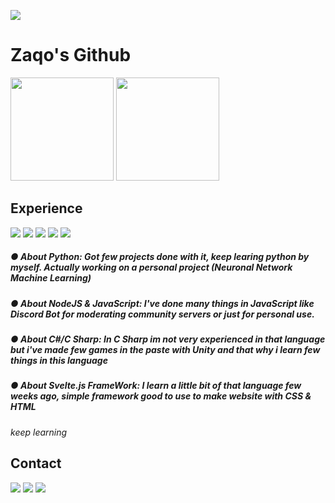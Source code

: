 ![](https://freight.cargo.site/t/original/i/c7830046404a901527473262f1a4d4a62ff94d5f1b4f4abf7187a69aa403de3e/ONIZUKA_GIF_9.gif)
# Zaqo's Github
<div>
  <img height="165em" src="https://github-readme-stats.vercel.app/api?username=zaqoenv&theme=midnight-purple&show_icons=true"/>
  <img height="165em" src="https://github-readme-streak-stats.herokuapp.com/?user=zaqoenv&theme=midnight-purple"/>


</div>


## **Experience**

<div>
<a href="https://www.python.org" target="_blank"><img src="https://img.shields.io/badge/Python-3776AB?style=for-the-badge&logo=python&logoColor=white" target="_blank"></a>
<a href="https://www.python.org" target="_blank"><img src="https://img.shields.io/badge/JavaScript-F7DF1E?style=for-the-badge&logo=javascript&logoColor=black" target="_blank"></a>
<a href="https://www.python.org" target="_blank"><img src="https://img.shields.io/badge/Node.js-43853D?style=for-the-badge&logo=node.js&logoColor=white" target="_blank"></a>
<a href="https://www.python.org" target="_blank"><img src="https://img.shields.io/badge/C%23-239120?style=for-the-badge&logo=c-sharp&logoColor=white" target="_blank"></a>
<a href="https://www.python.org" target="_blank"><img src="https://img.shields.io/badge/Svelte-4A4A55?style=for-the-badge&logo=svelte&logoColor=FF3E00" target="_blank"></a>

<h5>● About Python: Got few projects done with it, keep learing python by myself. Actually working on a personal project (Neuronal Network Machine Learning) </h5>
<h5>● About NodeJS & JavaScript: I've done many things in JavaScript like Discord Bot for moderating community servers or just for personal use.</h5>
<h5>● About C#/C Sharp: In C Sharp im not very experienced in that language but i've made few games in the paste with Unity and that why i learn few things in this language</h5>
<h5>● About Svelte.js FrameWork: I learn a little bit of that language few weeks ago, simple framework good to use to make website with CSS & HTML
</div>
  
  
  
  
  
  
*keep learning*

## **Contact**

<a href="https://t.me/zaqoref" target="_blank"><img src="https://img.shields.io/badge/Telegram-2CA5E0?style=for-the-badge&logo=telegram&logoColor=white" target="_blank"></a> <a href="mailto:zaqoru@protonmail.com" target="_blank"><img src="https://img.shields.io/badge/ProtonMail-8B89CC?style=for-the-badge&logo=protonmail&logoColor=white" target="_blank"></a>  <a href="https://www.discord.com" target="_blank"><img src="https://img.shields.io/badge/Discord-7289DA?style=for-the-badge&logo=discord&logoColor=white" target="_blank"></a> 


